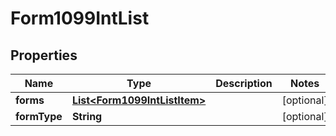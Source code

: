 

# Form1099IntList


## Properties

| Name | Type | Description | Notes |
|------------ | ------------- | ------------- | -------------|
|**forms** | [**List&lt;Form1099IntListItem&gt;**](Form1099IntListItem.md) |  |  [optional] |
|**formType** | **String** |  |  [optional] |



